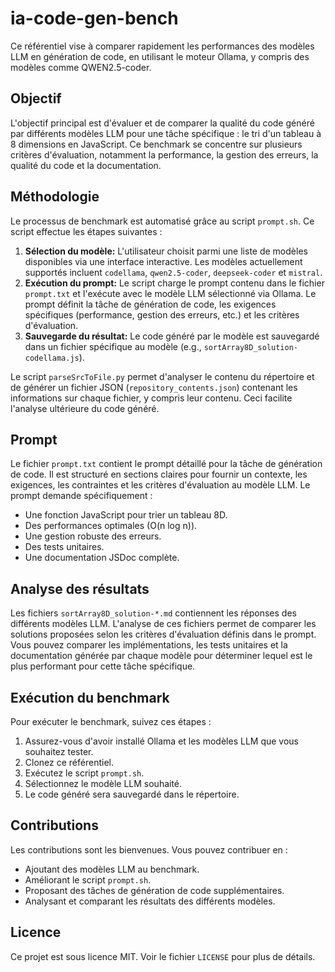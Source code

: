 # ia-code-gen-bench

Ce référentiel vise à comparer rapidement les performances des modèles LLM en génération de code, en utilisant le moteur Ollama, y compris des modèles comme QWEN2.5-coder.

## Objectif

L'objectif principal est d'évaluer et de comparer la qualité du code généré par différents modèles LLM pour une tâche spécifique : le tri d'un tableau à 8 dimensions en JavaScript.  Ce benchmark se concentre sur plusieurs critères d'évaluation, notamment la performance, la gestion des erreurs, la qualité du code et la documentation.

## Méthodologie

Le processus de benchmark est automatisé grâce au script `prompt.sh`. Ce script effectue les étapes suivantes :

1. **Sélection du modèle:** L'utilisateur choisit parmi une liste de modèles disponibles via une interface interactive. Les modèles actuellement supportés incluent `codellama`, `qwen2.5-coder`, `deepseek-coder` et `mistral`.
2. **Exécution du prompt:** Le script charge le prompt contenu dans le fichier `prompt.txt` et l'exécute avec le modèle LLM sélectionné via Ollama. Le prompt définit la tâche de génération de code, les exigences spécifiques (performance, gestion des erreurs, etc.) et les critères d'évaluation.
3. **Sauvegarde du résultat:** Le code généré par le modèle est sauvegardé dans un fichier spécifique au modèle (e.g., `sortArray8D_solution-codellama.js`).

Le script `parseSrcToFile.py` permet d'analyser le contenu du répertoire et de générer un fichier JSON (`repository_contents.json`) contenant les informations sur chaque fichier, y compris leur contenu. Ceci facilite l'analyse ultérieure du code généré.

## Prompt

Le fichier `prompt.txt` contient le prompt détaillé pour la tâche de génération de code. Il est structuré en sections claires pour fournir un contexte, les exigences, les contraintes et les critères d'évaluation au modèle LLM.  Le prompt demande spécifiquement :

* Une fonction JavaScript pour trier un tableau 8D.
* Des performances optimales (O(n log n)).
* Une gestion robuste des erreurs.
* Des tests unitaires.
* Une documentation JSDoc complète.

## Analyse des résultats

Les fichiers `sortArray8D_solution-*.md` contiennent les réponses des différents modèles LLM.  L'analyse de ces fichiers permet de comparer les solutions proposées selon les critères d'évaluation définis dans le prompt.  Vous pouvez comparer les implémentations, les tests unitaires et la documentation générée par chaque modèle pour déterminer lequel est le plus performant pour cette tâche spécifique.

## Exécution du benchmark

Pour exécuter le benchmark, suivez ces étapes :

1. Assurez-vous d'avoir installé Ollama et les modèles LLM que vous souhaitez tester.
2. Clonez ce référentiel.
3. Exécutez le script `prompt.sh`.
4. Sélectionnez le modèle LLM souhaité.
5. Le code généré sera sauvegardé dans le répertoire.

## Contributions

Les contributions sont les bienvenues. Vous pouvez contribuer en :

* Ajoutant des modèles LLM au benchmark.
* Améliorant le script `prompt.sh`.
* Proposant des tâches de génération de code supplémentaires.
* Analysant et comparant les résultats des différents modèles.


## Licence

Ce projet est sous licence MIT. Voir le fichier `LICENSE` pour plus de détails.